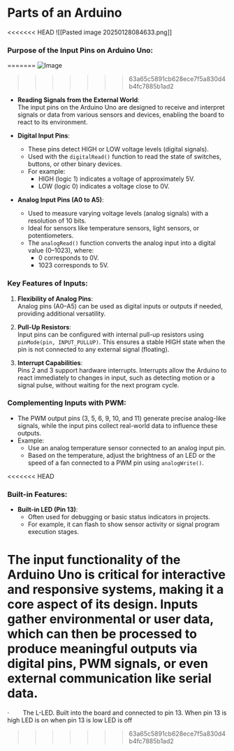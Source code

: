 # Parts of an Arduino 

<<<<<<< HEAD
![[Pasted image 20250128084633.png]]
### Purpose of the Input Pins on Arduino Uno:
=======
![Image](https://github.com/user-attachments/assets/8c2238d8-153f-4f50-ae5e-3409b35c5fff)


>>>>>>> 63a65c5891cb628ece7f5a830d4b4fc7885b1ad2

- **Reading Signals from the External World**:  
    The input pins on the Arduino Uno are designed to receive and interpret signals or data from various sensors and devices, enabling the board to react to its environment.
    
- **Digital Input Pins**:
    
    - These pins detect HIGH or LOW voltage levels (digital signals).
    - Used with the `digitalRead()` function to read the state of switches, buttons, or other binary devices.
    - For example:
        - HIGH (logic 1) indicates a voltage of approximately 5V.
        - LOW (logic 0) indicates a voltage close to 0V.
- **Analog Input Pins (A0 to A5)**:
    
    - Used to measure varying voltage levels (analog signals) with a resolution of 10 bits.
    - Ideal for sensors like temperature sensors, light sensors, or potentiometers.
    - The `analogRead()` function converts the analog input into a digital value (0–1023), where:
        - 0 corresponds to 0V.
        - 1023 corresponds to 5V.

### Key Features of Inputs:

1. **Flexibility of Analog Pins**:  
    Analog pins (A0–A5) can be used as digital inputs or outputs if needed, providing additional versatility.
    
2. **Pull-Up Resistors**:  
    Input pins can be configured with internal pull-up resistors using `pinMode(pin, INPUT_PULLUP)`. This ensures a stable HIGH state when the pin is not connected to any external signal (floating).
    
3. **Interrupt Capabilities**:  
    Pins 2 and 3 support hardware interrupts. Interrupts allow the Arduino to react immediately to changes in input, such as detecting motion or a signal pulse, without waiting for the next program cycle.
### Complementing Inputs with PWM:

- The PWM output pins (3, 5, 6, 9, 10, and 11) generate precise analog-like signals, while the input pins collect real-world data to influence these outputs.
- Example:
    - Use an analog temperature sensor connected to an analog input pin.
    - Based on the temperature, adjust the brightness of an LED or the speed of a fan connected to a PWM pin using `analogWrite()`.

<<<<<<< HEAD
### Built-in Features:

- **Built-in LED (Pin 13)**:
    - Often used for debugging or basic status indicators in projects.
    - For example, it can flash to show sensor activity or signal program execution stages.

The **input functionality** of the Arduino Uno is critical for interactive and responsive systems, making it a core aspect of its design. Inputs gather environmental or user data, which can then be processed to produce meaningful outputs via digital pins, PWM signals, or even external communication like serial data.
=======
·        The L-LED. Built into the board and connected to pin 13. When pin 13 is high LED is on when pin 13 is low LED is off
>>>>>>> 63a65c5891cb628ece7f5a830d4b4fc7885b1ad2
